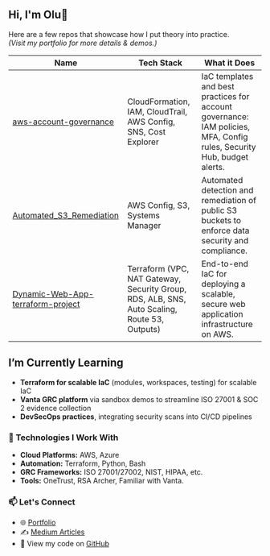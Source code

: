 ## Hi, I'm Olu👋


Here are a few repos that showcase how I put theory into practice.  
*(Visit my portfolio for more details & demos.)*

| Name                                                        | Tech Stack                                                      | What it Does                                                                                       |
|-------------------------------------------------------------|-----------------------------------------------------------------|----------------------------------------------------------------------------------------------------|
| [aws-account-governance](https://github.com/Oluoladio/aws-account-governance)       | CloudFormation, IAM, CloudTrail, AWS Config, SNS, Cost Explorer | IaC templates and best practices for account governance: IAM policies, MFA, Config rules, Security Hub, budget alerts. |
| [Automated_S3_Remediation](https://github.com/Oluoladio/Automated_S3_Remediation)   | AWS Config, S3, Systems Manager                                 | Automated detection and remediation of public S3 buckets to enforce data security and compliance.   |
| [Dynamic-Web-App-terraform-project](https://github.com/Oluoladio/Dynamic-Web-App-terraform-project) | Terraform (VPC, NAT Gateway, Security Group, RDS, ALB, SNS, Auto Scaling, Route 53, Outputs) | End-to-end IaC for deploying a scalable, secure web application infrastructure on AWS. |


## I’m Currently Learning
- **Terraform for scalable IaC** (modules, workspaces, testing) for scalable IaC  
- **Vanta GRC platform** via sandbox demos to streamline ISO 27001 & SOC 2 evidence collection  
- **DevSecOps practices**, integrating security scans into CI/CD pipelines

### 🧰 Technologies I Work With

- **Cloud Platforms:** AWS, Azure  
- **Automation:** Terraform, Python, Bash  
- **GRC Frameworks:** ISO 27001/27002, NIST, HIPAA, etc.
- **Tools:** OneTrust, RSA Archer, Familiar with Vanta.

### 📫 Let's Connect

- 🌐 [Portfolio](https://oluadio.curious.page)  
- ✍️ [Medium Articles](https://medium.com/@olaaoluwase)  
- 📂 View my code on [GitHub](https://github.com/Oluoladio)  
